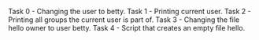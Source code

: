 Task 0 -  Changing the user to betty.
Task 1 - Printing current user.
Task 2 - Printing all groups the current user is part of.
Task 3 - Changing the file hello owner to user betty.
Task 4 - Script that creates an empty file hello.
